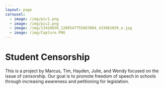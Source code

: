 ```yaml
---
layout: page
carousel:
  - image: /img/pic1.png
  - image: /img/pic2.png
  - image: /img/13410838_1208547755863984_433981039_o.jpg
  - image: /img/Capture.PNG
---
```

Student Censorship
==================
This is a project by Marcus, Tim, Hayden, Julie, and Wendy focused on the issue of censorship. Our goal is to promote freedom of speech in schools through increasing awareness and petitioning for legislation.


<!--1. Venture Name-->
<!--2. Motto/Tagline & Login-->
<!--3. Engaging Photo(s)-->
<!--4. Mission Statement-->
<!--5. Issue Summary-->
<!--6. Vision Statement-->
<!--7. Links to Other Pages [**!!!!!**](http://www.theroc.org/)-->
